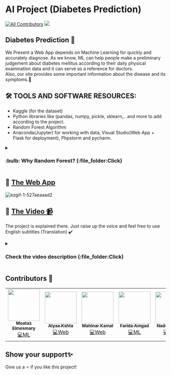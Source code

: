 # AI Project (Diabetes Prediction)
 
[![All Contributors](https://img.shields.io/badge/all_contributors-5-orange.svg?style=flat-square)](#-Contributors-)
<img src="https://img.shields.io/badge/version-1.0-blue.svg?cacheSeconds=2592000" />

## Diabetes Prediction :arrow_down_small:

We Present a Web App depends on Machine Learning for quickly and accurately diagnose.
As we know, ML can help people make a preliminary judgement about diabetes mellitus according to their daily physical examination data and it can serve as a reference for doctors.<br>
Also, our site provides some important information about the disease and its symptoms.:memo:

## 🛠 TOOLS AND SOFTWARE RESOURCES:
-	Kaggle (for the dataset)
-	Python libraries like (pandas, numpy, pickle, sklearn,.. and more to add according to the project.
-	Random Forest Algorithm
- Anaconda(Jupyter) for working with data, Visual Studio(Web App + Flask for deployment), Phpstorm and pycharm.

<details><summary> <h3>:bulb: Why Random Forest? (:file_folder:Click)</h3>
</summary>
<br>
  
- Random Forest gave us an accuracy of 78.8% on the test data.
- Random Forst was better than logistic regression. Also, it was better than the single dicision tree. 
- Random Forest not only showed us alot of importance to the Glocuse Feature, but it also chooses BMI to be the 2nd most informative feature overall.


</details>

## :pushpin: [The Web App](https://genomics.ddns.net)<br>
![ezgif-1-527aeaaad2](https://user-images.githubusercontent.com/92026137/167228981-d9b6a6b5-3eff-40bb-9bf8-ab6f899ff914.gif)

## :pushpin: [The Video :video_camera:](https://youtu.be/CUFyqW4VtYA)<br> 
The project is explained there. Just raise up the voice and feel free to use English subtitles (Translation) :heavy_check_mark:<br>
<details><summary> <h3>Check the video description (:file_folder:Click)</h3>
</summary>
<br>
<img src="https://user-images.githubusercontent.com/92026137/232604414-748c798c-ef44-49fe-a9b3-a86fda8bfe5b.PNG" width="400" height="500">
  

</details>

## Contributors 👤

<table>
  <tr>    
    <td align="center"><a href="https://github.com/Moataz-Elmesmary"><img src="https://media.licdn.com/dms/image/C5603AQHVq1rGtybgkg/profile-displayphoto-shrink_400_400/0/1654731628365?e=1687392000&v=beta&t=lzNno4twSKgKmZJSaQb93vPVsJKjoQkUqctgh8c490c" width="100px;" alt=""/><br /><sub><b>Moataz Elmesmary</b></sub></a><br /><a href="https://github.com/Moataz-Elmesmary/Genomics-Project/commits/main" title="Code">💻ML</a></td>
    <td align="center"><a href="https://github.com/alyaakshta11"><img src="https://avatars.githubusercontent.com/u/92454206?v=4" width="100px;" alt=""/><br /><sub><b>Alyaa Kshta</b></sub></a><br /><a href="https://github.com/Moataz-Elmesmary/Genomics-Project/tree/main/templates" title="Code">💻Web</a></td>
     <td align="center"><a href="https://github.com/mahinarkamal"><img src="https://scontent.fcai19-3.fna.fbcdn.net/v/t39.30808-6/335501942_188232780581016_2975185717879564168_n.jpg?_nc_cat=104&ccb=1-7&_nc_sid=09cbfe&_nc_ohc=M2oQvn08n6sAX_nD84w&_nc_ht=scontent.fcai19-3.fna&oh=00_AfD0o3l1cyTlMOCAN_WSA11Zq21KlLcDpfYAyNUMxijkcA&oe=64428959" width="100px;" alt=""/><br /><sub><b>Mahinar Kamal</b></sub></a><br /><a href="https://github.com/Moataz-Elmesmary/Genomics-Project/tree/main/templates" title="Code">💻Web</a></td>
     <td align="center"><a href="https://github.com/Farida-Amgad"><img src="https://avatars.githubusercontent.com/u/75255357?v=4" width="100px;" alt=""/><br /><sub><b>Farida Amgad</b></sub></a><br /><a href="https://github.com/Moataz-Elmesmary/Genomics-Project/tree/main/templates" title="Code">💻ML</a></td>
      <td align="center"><a href="https://github.com/NadeenSerag"><img src="https://avatars.githubusercontent.com/u/89084647?v=4" width="100px;" alt=""/><br /><sub><b>Nadeen Serag</b></sub></a><br /><a href="https://github.com/Moataz-Elmesmary/Genomics-Project/tree/main/templates" title="Code">💻Web</a></td>
  </tr>
 
</table>

## Show your support✨

Give us a ⭐️ if you like this project!
